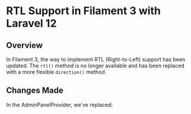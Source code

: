 # RTL Support in Filament 3 with Laravel 12

## Overview

In Filament 3, the way to implement RTL (Right-to-Left) support has been updated. The `rtl()` method is no longer available and has been replaced with a more flexible `direction()` method.

## Changes Made

In the AdminPanelProvider, we've replaced:
